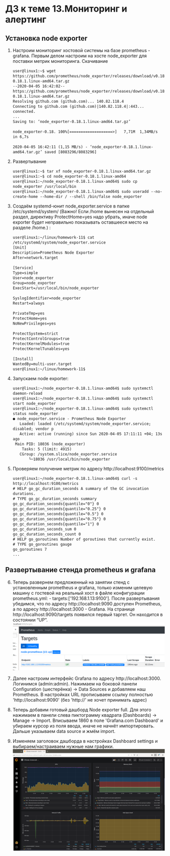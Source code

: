 # ДЗ к теме 13.Мониторинг и алертинг

## Установка node exporter

1. Настроим мониторинг хостовой системы на базе prometheus - grafana. Первым делом настроим на хосте node_exporter для поставки метрик мониторинга. Скачивание  
	```
	user@linux1:~$ wget https://github.com/prometheus/node_exporter/releases/download/v0.18.1/node_exporter-0.18.1.linux-amd64.tar.gz
	--2020-04-05 16:42:02--  https://github.com/prometheus/node_exporter/releases/download/v0.18.1/node_exporter-0.18.1.linux-amd64.tar.gz
	Resolving github.com (github.com)... 140.82.118.4
	Connecting to github.com (github.com)|140.82.118.4|:443... connected.
	...
	Saving to: ‘node_exporter-0.18.1.linux-amd64.tar.gz’

	node_exporter-0.18. 100%[===================>]   7,71M  1,34MB/s    in 6,7s    

	2020-04-05 16:42:11 (1,15 MB/s) - ‘node_exporter-0.18.1.linux-amd64.tar.gz’ saved [8083296/8083296]
	```
2. Развертывание  
	```
	user@linux1:~$ tar xf node_exporter-0.18.1.linux-amd64.tar.gz
	user@linux1:~$ cd node_exporter-0.18.1.linux-amd64
	user@linux1:~/node_exporter-0.18.1.linux-amd64$ sudo cp node_exporter /usr/local/bin
	user@linux1:~/node_exporter-0.18.1.linux-amd64$ sudo useradd --no-create-home --home-dir / --shell /bin/false node_exporter
	```
3. Создаём systemd-юнит node_exporter.service в папке /etc/systemd/system/ (Важно! Если /home вынесен на отдельный раздел, директиву ProtectHome=yes надо убрать, иначе node exporter будет неправильно показывать оставшееся место на разделе /home.) :
	```
	user@linux1:~/linux/homework-11$ cat /etc/systemd/system/node_exporter.service
	[Unit]
	Description=Prometheus Node Exporter
	After=network.target

	[Service]
	Type=simple
	User=node_exporter
	Group=node_exporter
	ExecStart=/usr/local/bin/node_exporter

	SyslogIdentifier=node_exporter
	Restart=always

	PrivateTmp=yes
	ProtectHome=yes
	NoNewPrivileges=yes

	ProtectSystem=strict
	ProtectControlGroups=true
	ProtectKernelModules=true
	ProtectKernelTunables=yes

	[Install]
	WantedBy=multi-user.target
	user@linux1:~/linux/homework-11$ 
	```
4. Запускаем node exporter:  
	```
	user@linux1:~/node_exporter-0.18.1.linux-amd64$ sudo systemctl daemon-reload
	user@linux1:~/node_exporter-0.18.1.linux-amd64$ sudo systemctl start node_exporter
	user@linux1:~/node_exporter-0.18.1.linux-amd64$ sudo systemctl status node_exporter
	● node_exporter.service - Prometheus Node Exporter
	   Loaded: loaded (/etc/systemd/system/node_exporter.service; disabled; vendor p
	   Active: active (running) since Sun 2020-04-05 17:11:11 +04; 13s ago
	 Main PID: 18036 (node_exporter)
	    Tasks: 5 (limit: 4915)
	   CGroup: /system.slice/node_exporter.service
		   └─18036 /usr/local/bin/node_exporter
	```
5. Проверяем получение метрик по адресу http://localhost:9100/metrics  
	```
	user@linux1:~/node_exporter-0.18.1.linux-amd64$ curl -s http://localhost:9100/metrics
	# HELP go_gc_duration_seconds A summary of the GC invocation durations.
	# TYPE go_gc_duration_seconds summary
	go_gc_duration_seconds{quantile="0"} 0
	go_gc_duration_seconds{quantile="0.25"} 0
	go_gc_duration_seconds{quantile="0.5"} 0
	go_gc_duration_seconds{quantile="0.75"} 0
	go_gc_duration_seconds{quantile="1"} 0
	go_gc_duration_seconds_sum 0
	go_gc_duration_seconds_count 0
	# HELP go_goroutines Number of goroutines that currently exist.
	# TYPE go_goroutines gauge
	go_goroutines 7
	...
	```
## Развертывание стенда prometheus и grafana

6. Теперь развернем предложенный на занятии стенд с установленным prometheus и grafana, только изменим целевую машину с гостевой на реальный хост в файле конфигурации prometheus.yml: - targets:['192.168.1.13:9100']. После развертывания убедимся, что по адресу http://localhost:9090 доступен Prometheus, а по адресу http://localhost:3000 - Grafana. На странице http://localhost:9090/targets появился первый таргет. Он находится в состоянии “UP”.  
![Иллюстрация-1 к описанию ДЗ](screenshots/Screenshot-1.png "Доступ к метрикам хоста")

7. Далее настроим интерфейс Grafana по адресу http://localhost:3000. Логинимся (admin:admin). Нажимаем на боковой панели Configuration (шестерёнка) → Data Sources и  добавляем наш Prometheus. В настройках URL прописываем ссылку полностью 'http://localhost:9090' (без 'http://' не хочет принимать адрес)  

8. Теперь добавим готовый дашборд Node exporter full. Для этого нажимаем в панели слева пиктограмму квадрата (Dashboards) → Manage → Import. Вписываем 1860 в поле 'Grafana.com Dashboard' и убираем курсор из поля ввода, иначе не начнёт импортировать. Дальше указываем data source и жмём import.  

9. Изменяем заголовок дашборда в настройках Dashboard settings и выбираем/настраиваем нужные нам графики.  
![Иллюстрация-2 к описанию ДЗ](screenshots/Screenshot-2.png "Графики с заголовком дашборда")

